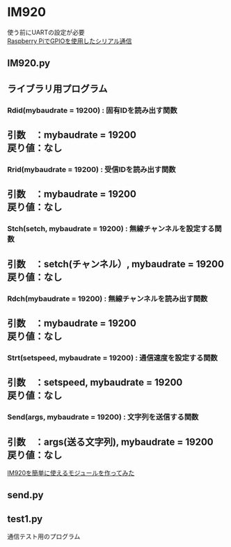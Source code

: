 # IM920
使う前にUARTの設定が必要  
[Raspberry PiでGPIOを使用したシリアル通信](https://www.ingenious.jp/raspberry-pi/2019/03/gpio-uart/)

## IM920.py  
ライブラリ用プログラム
---  
### Rdid(mybaudrate = 19200) : 固有IDを読み出す関数  
引数　：mybaudrate = 19200  
戻り値：なし  
---  
### Rrid(mybaudrate = 19200) : 受信IDを読み出す関数  
  引数　：mybaudrate = 19200  
  戻り値：なし
---  
### Stch(setch, mybaudrate = 19200) : 無線チャンネルを設定する関数  
引数　：setch(チャンネル）, mybaudrate = 19200  
戻り値：なし  
---  
### Rdch(mybaudrate = 19200) : 無線チャンネルを読み出す関数  
引数　：mybaudrate = 19200  
戻り値：なし  
---
### Strt(setspeed, mybaudrate = 19200) : 通信速度を設定する関数  
引数　：setspeed, mybaudrate = 19200  
戻り値：なし  
---
### Send(args, mybaudrate = 19200) : 文字列を送信する関数  
引数　：args(送る文字列), mybaudrate = 19200  
戻り値：なし  
---
[IM920を簡単に使えるモジュールを作ってみた](https://www.autumn-color.com/archives/298)

## send.py


## test1.py
通信テスト用のプログラム
